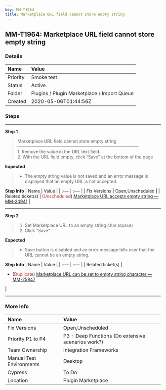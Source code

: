```yaml
---
key: MM-T1964
title: Marketplace URL field cannot store empty string
---
```


## MM-T1964: Marketplace URL field cannot store empty string

### Details

| Name     | Value                                       |
| :------- | :------------------------------------------ |
| Priority | Smoke test                                  |
| Status   | Active                                      |
| Folder   | Plugins / Plugin Marketplace / Import Queue |
| Created  | 2020-05-06T01:44:56Z                        |

### Steps

<hr/>

**Step 1**

> <article>Marketplace URL field cannot store empty string<br />&mdash;&mdash;&mdash;&mdash;&mdash;&mdash;&mdash;&mdash;&mdash;&mdash;&mdash;&mdash;&mdash;&mdash;&mdash;&mdash;&mdash;&mdash;&mdash;&mdash;&mdash;&mdash;&mdash;&mdash;&mdash;&mdash;&mdash;&mdash;<br />1. Remove the value in the URL text field.<br />2. With the URL field empty, click &ldquo;Save&rdquo; at the bottom of the page</article>

**Expected**

> <article><ul><li>The empty string value is not saved and an error message is displayed that an empty URL is not accepted.</li></ul></article>

**Step Info**
| Name | Value |
| :--- | :--- |
| Fix Versions | Open,Unscheduled |
| Related ticket(s) | (<span style="color: rgb(184, 49, 47);">Unscheduled</span>) <a href="https://mattermost.atlassian.net/browse/MM-24941">Marketplace URL accepts empty string — MM-24941</a> |

<hr/>

**Step 2**

> <article><ol><li>Set Marketplace URL to an empty string char (space)</li><li>Click "Save"</li></ol></article>

**Expected**

> <article><ul><li>Save button is disabled and an error message tells user that the URL cannot be an empty string.</li></ul></article>

**Step Info**
| Name | Value |
| :--- | :--- |
| Related ticket(s) | <ul><li>(<span style="color: rgb(184, 49, 47);">Duplicate</span>) <a href="https://mattermost.atlassian.net/browse/MM-25847">Marketplace URL can be set to empty string character — MM-25847</a></li></ul> |

<hr/>

### More Info

| Name                     | Value                                              |
| :----------------------- | :------------------------------------------------- |
| Fix Versions             | Open,Unscheduled                                   |
| Priority P1 to P4        | P3 - Deep Functions (Do extensive scenarios work?) |
| Team Ownership           | Integration Frameworks                             |
| Manual Test Environments | Desktop                                            |
| Cypress                  | To Do                                              |
| Location                 | Plugin Marketplace                                 |
